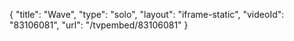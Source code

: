 {
    "title": "Wave",
    "type": "solo",
    "layout": "iframe-static",
    "videoId": "83106081",
    "url": "\/tvpembed\/83106081"
}
